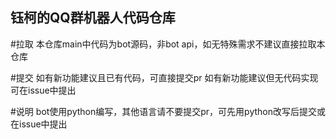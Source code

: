 ## 钰柯的QQ群机器人代码仓库
#拉取
本仓库main中代码为bot源码，非bot api，如无特殊需求不建议直接拉取本仓库

#提交
如有新功能建议且已有代码，可直接提交pr
如有新功能建议但无代码实现可在issue中提出

#说明
bot使用python编写，其他语言请不要提交pr，可先用python改写后提交或在issue中提出